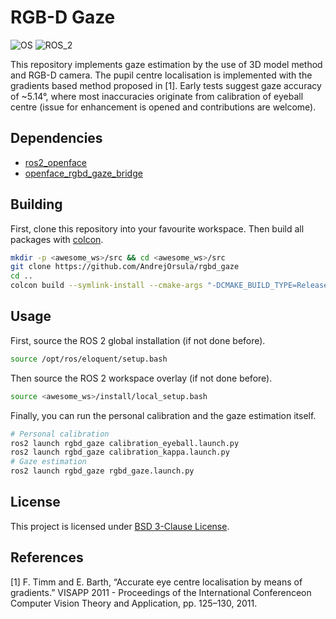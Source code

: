 # RGB-D Gaze
![OS](https://img.shields.io/badge/OS-Ubuntu_18.04-orange.svg) ![ROS_2](https://img.shields.io/badge/ROS_2-Eloquent-brightgreen.svg)

This repository implements gaze estimation by the use of 3D model method and RGB-D camera. The pupil centre localisation is implemented with the gradients based method proposed in [1]. Early tests suggest gaze accuracy of ~5.14°, where most inaccuracies originate from calibration of eyeball centre (issue for enhancement is opened and contributions are welcome).


## Dependencies

- [ros2_openface](https://github.com/AndrejOrsula/ros2_openface)
- [openface_rgbd_gaze_bridge](https://github.com/AndrejOrsula/openface_rgbd_gaze_bridge)


## Building

First, clone this repository into your favourite workspace. Then build all packages with [colcon](https://colcon.readthedocs.io/en/released/user/installation.html).
```bash
mkdir -p <awesome_ws>/src && cd <awesome_ws>/src
git clone https://github.com/AndrejOrsula/rgbd_gaze
cd ..
colcon build --symlink-install --cmake-args "-DCMAKE_BUILD_TYPE=Release"
```

## Usage

First, source the ROS 2 global installation (if not done before).
```bash
source /opt/ros/eloquent/setup.bash
```

Then source the ROS 2 workspace overlay (if not done before).
```bash
source <awesome_ws>/install/local_setup.bash
```

Finally, you can run the personal calibration and the gaze estimation itself.
```bash
# Personal calibration
ros2 launch rgbd_gaze calibration_eyeball.launch.py
ros2 launch rgbd_gaze calibration_kappa.launch.py
# Gaze estimation
ros2 launch rgbd_gaze rgbd_gaze.launch.py
```

## License
This project is licensed under [BSD 3-Clause License](LICENSE).


## References

[1] F. Timm and E. Barth, “Accurate eye centre localisation by means of gradients.” VISAPP 2011 - Proceedings of the International Conferenceon Computer Vision Theory and Application, pp. 125–130, 2011.


